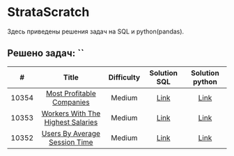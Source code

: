 # StrataScratch
Здесь приведены решения задач на SQL и python(pandas).

## Решено задач: ``
|  #  | Title | Difficulty | Solution SQL | Solution python |
|:---:|:-----:|:----------:|:--------:|:--------:|
|10354|[Most Profitable Companies](https://platform.stratascratch.com/coding/10354-most-profitable-companies?code_type=1)|Medium|[Link](_)|[Link](_)
|10353|[Workers With The Highest Salaries](https://platform.stratascratch.com/coding/10353-workers-with-the-highest-salaries?code_type=1)|Medium|[Link](_)|[Link](_)
|10352|[Users By Average Session Time](https://platform.stratascratch.com/coding/10352-users-by-avg-session-time?code_type=1)|Medium|[Link](_)|[Link](_)

